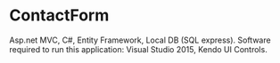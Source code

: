 # ContactForm
Asp.net MVC, C#, Entity Framework, Local DB (SQL express).
Software required to run this application: Visual Studio 2015, Kendo UI Controls.
